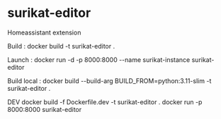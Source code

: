 # surikat-editor
Homeassistant extension

Build : 
docker build -t surikat-editor .

Launch :
docker run -d -p 8000:8000 --name surikat-instance surikat-editor

Build local : 
docker build --build-arg BUILD_FROM=python:3.11-slim -t surikat-editor .

DEV
docker build -f Dockerfile.dev -t surikat-editor .
docker run -p 8000:8000 surikat-editor

